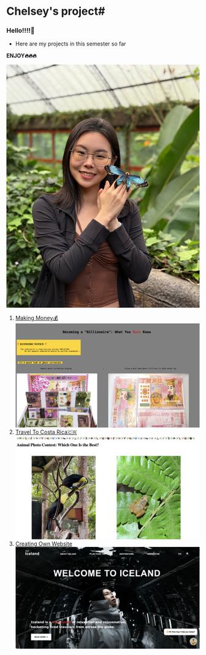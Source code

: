 # Chelsey's project#
### Hello!!!!👋
* Here are my projects in this semester so far

**ENJOY🔥🔥🔥**

![Chelsey is watching u](One-Day-in-Costa-Rica/Photos/Butterfly.jpeg)

1. [Making Money💰](Tutorial)
![Website1](Website1.jpg)
2. [Travel To Costa Rica🇨🇷](One-Day-in-Costa-Rica)
![Website2](Website2.jpg)
3. [Creating Own Website](Shanzhai-Web)
![Website3](Website3.jpg)

